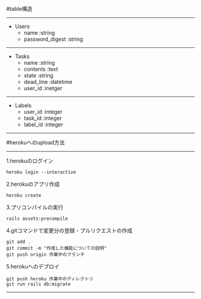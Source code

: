 #table構造
***
- Users
  - name :string
  - password_digest :string
***
- Tasks
  - name :string
  - contents :text
  - state :string
  - dead_line :datetime
  - user_id :inetger
***
- Labels
  - user_id :integer
  - task_id :integer
  - label_id :integer
***

#herokuへのupload方法
***
1.herokuのログイン
```
heroku login --interactive
```

2.herokuのアプリ作成
```
heroku create
```

3.プリコンパイルの実行
```
rails assets:precompile
```

4.gitコマンドで変更分の登録・プルリクエストの作成
```
git add .
git commit -m "作成した機能についての説明"
git push origin 作業中のブランチ
```

5.herokuへのデプロイ
```
git push heroku 作業中のディレクトリ
git run rails db:migrate
```
***